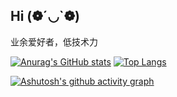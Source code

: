 ## Hi (❁´◡`❁)

业余爱好者，低技术力

[![Anurag's GitHub stats](https://github-readme-stats.vercel.app/api?username=Jacken-Wu&show_icons=true)](https://github.com/anuraghazra/github-readme-stats)
[![Top Langs](https://github-readme-stats.vercel.app/api/top-langs/?username=Jacken-Wu&layout=compact)](https://github.com/anuraghazra/github-readme-stats)

[![Ashutosh's github activity graph](https://github-readme-activity-graph.vercel.app/graph?username=Ashutosh00710)](https://github.com/ashutosh00710/github-readme-activity-graph)
